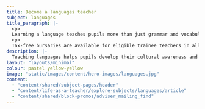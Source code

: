 ```yaml
---
title: Become a languages teacher
subject: languages
title_paragraph: |-
  <p>
  Learning a language teaches pupils more than just grammar and vocabulary. As a languages teacher, you'll help pupils gain a greater appreciation and understanding of the world.</p>
  <p>
  Tax-free bursaries are available for eligible trainee teachers in all languages. For eligible French, German and Spanish trainee teachers, tax-free scholarships are available.</p>
description: |-
  Teaching languages helps pupils develop their cultural awareness and communication skills. Explore what you'll teach and what funding is available for training.
layout: "layouts/minimal"
colour: pastel yellow-yellow
image: "static/images/content/hero-images/languages.jpg"
content:
  - "content/shared/subject-pages/header"
  - "content/life-as-a-teacher/explore-subjects/languages/article"
  - "content/shared/block-promos/adviser_mailing_find"
---
```

